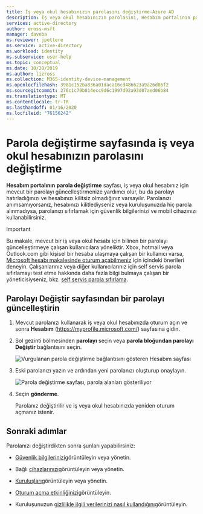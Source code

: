 ```yaml
---
title: İş veya okul hesabınızın parolasını değiştirme-Azure AD
description: İş veya okul hesabınızın parolasını, Hesabım portalının parola değiştirme sayfasında değiştirmeyi öğrenin.
services: active-directory
author: eross-msft
manager: daveba
ms.reviewer: jpettere
ms.service: active-directory
ms.workload: identity
ms.subservice: user-help
ms.topic: conceptual
ms.date: 10/28/2019
ms.author: lizross
ms.collection: M365-identity-device-management
ms.openlocfilehash: 3981c152ba836a01daca16cd486623a9a26d86f2
ms.sourcegitcommit: 276c1c79b814ecc9d6c1997d92a93d07aed06b84
ms.translationtype: MT
ms.contentlocale: tr-TR
ms.lasthandoff: 01/16/2020
ms.locfileid: "76156242"
---
```

# <a name="change-your-work-or-school-account-password-from-the-change-password-page"></a>Parola değiştirme sayfasında iş veya okul hesabınızın parolasını değiştirme

**Hesabım portalının** **parola değiştirme** sayfası, iş veya okul hesabınız için mevcut bir parolayı güncelleştirmenize yardımcı olur, bu da parolayı hatırladığınızı ve hesabınızı kilitsiz olmadığınız varsayılır. Parolanızı anımsamıyorsanız, hesabınızı kilitlediyseniz veya kuruluşunuzda hiç parola alınmadıysa, parolanızı sıfırlamak için güvenlik bilgilerinizi ve mobil cihazınızı kullanabilirsiniz.

>[!Important]
>Bu makale, mevcut bir iş veya okul hesabı için bilinen bir parolayı güncelleştirmeye çalışan kullanıcılara yöneliktir. Xbox, hotmail veya Outlook.com gibi kişisel bir hesaba ulaşmaya çalışan bir kullanıcı varsa, [Microsoft hesabı makalesinde oturum açabilmeniz](https://support.microsoft.com/help/12429/microsoft-account-sign-in-cant) için içindeki önerileri deneyin. Çalışanlarınız veya diğer kullanıcılarınız için self servis parola sıfırlamayı test etme hakkında daha fazla bilgi bulmaya çalışan bir yöneticisiyseniz, bkz. [self servis parola sıfırlama](https://docs.microsoft.com/azure/active-directory/authentication/quickstart-sspr).

## <a name="update-a-password-from-the-change-password-page"></a>Parolayı Değiştir sayfasından bir parolayı güncelleştirin

1. Mevcut parolanızı kullanarak iş veya okul hesabınızda oturum açın ve sonra **Hesabım** (https://myprofile.microsoft.com/) sayfasına gidin.

2. Sol gezinti bölmesinden **parolayı** seçin veya **parola bloğundan parolayı** **Değiştir** bağlantısını seçin.

    ![Vurgulanan parola değiştirme bağlantısını gösteren Hesabım sayfası](media/my-account-portal/my-account-portal-change-password.png)

3. Eski parolanızı yazın ve ardından yeni parolanızı oluşturup onaylayın.

    ![Parola değiştirme sayfası, parola alanları gösteriliyor](media/my-account-portal/my-account-portal-change-password-page.png)

4. Seçin **gönderme**.

    Parolanız değiştirilir ve iş veya okul hesabınızda yeniden oturum açmanız istenir.

## <a name="next-steps"></a>Sonraki adımlar

Parolanızı değiştirdikten sonra şunları yapabilirsiniz:

- [Güvenlik bilgilerinizi](user-help-security-info-overview.md)görüntüleyin veya yönetin.

- Bağlı [cihazlarınızı](my-account-portal-devices-page.md)görüntüleyin veya yönetin.

- [Kuruluşları](my-account-portal-organizations-page.md)görüntüleyin veya yönetin.

- [Oturum açma etkinliğinizi](my-account-portal-sign-ins-page.md)görüntüleyin.

- Kuruluşunuzun [gizlilikle ilgili verilerinizi nasıl kullandığını](my-account-portal-privacy-page.md)görüntüleyin.
